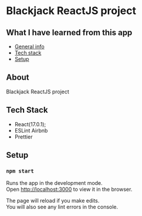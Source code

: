 # Blackjack ReactJS project

## What I have learned from this app

- [General info](#about)
- [Tech stack](#tech-stack)
- [Setup](#setup)

## About

Blackjack ReactJS project

## Tech Stack

- React(17.0.1);
- ESLint Airbnb
- Prettier

## Setup

### `npm start`

Runs the app in the development mode.\
Open [http://localhost:3000](http://localhost:3000) to view it in the browser.

The page will reload if you make edits.\
You will also see any lint errors in the console.
